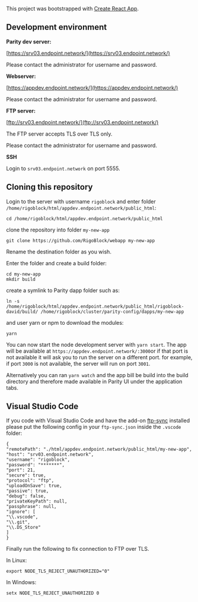 This project was bootstrapped with [Create React App](https://github.com/facebookincubator/create-react-app).

## Development environment

**Parity dev server:**  

[https://srv03.endpoint.network/](https://srv03.endpoint.network/)

Please contact the administrator for username and password.

**Webserver:**  

[https://appdev.endpoint.network/](https://appdev.endpoint.network/)

Please contact the administrator for username and password.

**FTP server:**

[ftp://srv03.endpoint.network/](ftp://srv03.endpoint.network/)

The FTP server accepts TLS over TLS only.

Please contact the administrator for username and password.

**SSH**

Login to `srv03.endpoint.network` on port 5555.


## Cloning this repository

Login to the server with username `rigoblock` and enter folder `/home/rigoblock/html/appdev.endpoint.network/public_html`:

    cd /home/rigoblock/html/appdev.endpoint.network/public_html

clone the repository into folder `my-new-app`

    git clone https://github.com/RigoBlock/webapp my-new-app 

Rename the destination folder as you wish.

Enter the folder and create a build folder:

    cd my-new-app
	mkdir build

create a symlink to Parity dapp folder such as:

    ln -s /home/rigoblock/html/appdev.endpoint.network/public_html/rigoblock-david/build/ /home/rigoblock/cluster/parity-config/dapps/my-new-app

and user yarn or npm to download the modules:

    yarn

You can now start the node development server with `yarn start`. The app will be available at `https://appdev.endpoint.network/:3000`or if that port is not available it will ask you to run the server on a different port. for example, if port `3000` is not available, the server will run on port `3001`.

Alternatively you can ran `yarn watch` and the app bill be build into the build directory and therefore made available in Parity UI under the application tabs.

## Visual Studio Code

If you code with Visual Studio Code and have the add-on [ftp-sync](https://github.com/lukasz-wronski/vscode-ftp-sync) installed please put the following config in your `ftp-sync.json` inside the `.vscode` folder:
    
    {
    "remotePath": "./html/appdev.endpoint.network/public_html/my-new-app",
    "host": "srv03.endpoint.network",
    "username": "rigoblock",
    "password": "*******",
    "port": 21,
    "secure": true,
    "protocol": "ftp",
    "uploadOnSave": true,
    "passive": true,
    "debug": false,
    "privateKeyPath": null,
    "passphrase": null,
    "ignore": [
    "\\.vscode",
    "\\.git",
    "\\.DS_Store"
    ]
    }

Finally run the following to fix connection to FTP over TLS.

In Linux:

    export NODE_TLS_REJECT_UNAUTHORIZED="0"

In Windows:

    setx NODE_TLS_REJECT_UNAUTHORIZED 0





